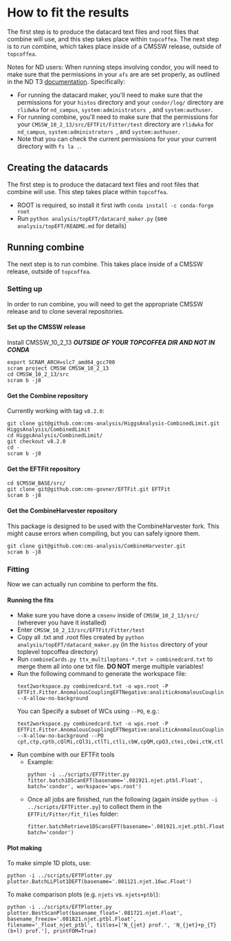 # How to fit the results

The first step is to produce the datacard text files and root files that combine will use, and this step takes place within `topcoffea`.  The next step is to run combine, which takes place inside of a CMSSW release, outside of `topcoffea`.

Notes for ND users: When running steps involving condor, you will need to make sure that the permissions in your `afs` are are set properly, as outlined in the ND T3 [documentation](https://docs.crc.nd.edu/resources/NDCMS/ndcms.html#setting-up-environment). Specifically:
* For running the datacard maker, you'll need to make sure that the permissions for your `histos` directory and your `condor/log/` directory are `rlidwka` for `nd_campus`, `system:administrators `, and `system:authuser`.
* For running combine, you'll need to make sure that the permissions for your `CMSSW_10_2_13/src/EFTFit/Fitter/test` directory are `rlidwka` for `nd_campus`, `system:administrators `, and `system:authuser`.
* Note that you can check the current permissions for your your current directory with `fs la .`.

## Creating the datacards

The first step is to produce the datacard text files and root files that combine will use. This step takes place within `topcoffea`.
- ROOT is required, so install it first iwth `conda install -c conda-forge root`
- Run `python analysis/topEFT/datacard_maker.py` (see `analysis/topEFT/README.md` for details)

## Running combine

 The next step is to run combine. This takes place inside of a CMSSW release, outside of `topcoffea`.
 
 ### Setting up
 
  In order to run combine, you will need to get the appropriate CMSSW release and to clone several repositories.

#### Set up the CMSSW release
Install CMSSW_10_2_13 ***OUTSIDE OF YOUR TOPCOFFEA DIR AND NOT IN CONDA***
```
export SCRAM_ARCH=slc7_amd64_gcc700
scram project CMSSW CMSSW_10_2_13
cd CMSSW_10_2_13/src
scram b -j8
```

#### Get the Combine repository
Currently working with tag `v8.2.0`:

```
git clone git@github.com:cms-analysis/HiggsAnalysis-CombinedLimit.git HiggsAnalysis/CombinedLimit
cd HiggsAnalysis/CombinedLimit/
git checkout v8.2.0
cd -
scram b -j8
```

#### Get the EFTFit repository
```
cd $CMSSW_BASE/src/
git clone git@github.com:cms-govner/EFTFit.git EFTFit
scram b -j8
```

#### Get the CombineHarvester repository
This package is designed to be used with the CombineHarvester fork. This might cause errors when compiling, but you can safely ignore them.

```
git clone git@github.com:cms-analysis/CombineHarvester.git
scram b -j8
```


### Fitting

Now we can actually run combine to perform the fits.

#### Running the fits
- Make sure you have done a `cmsenv` inside of `CMSSW_10_2_13/src/` (wherever you have it installed)
- Enter `CMSSW_10_2_13/src/EFTFit/Fitter/test`
- Copy all .txt and .root files created by `python analysis/topEFT/datacard_maker.py` (in the `histos` directory of your toplevel topcoffea directory)
- Run `combineCards.py ttx_multileptons-*.txt > combinedcard.txt` to merge them all into one txt file. **DO NOT** merge multiple variables!
- Run the following command to generate the workspace file:
    ```
    text2workspace.py combinedcard.txt -o wps.root -P EFTFit.Fitter.AnomalousCouplingEFTNegative:analiticAnomalousCouplingEFTNegative --X-allow-no-background
    ``` 
    You can Specify a subset of WCs using `--PO`, e.g.:
    ```
    text2workspace.py combinedcard.txt -o wps.root -P EFTFit.Fitter.AnomalousCouplingEFTNegative:analiticAnomalousCouplingEFTNegative --X-allow-no-background --PO cpt,ctp,cptb,cQlMi,cQl3i,ctlTi,ctli,cbW,cpQM,cpQ3,ctei,cQei,ctW,ctlSi,ctZ,ctG
    ```
- Run combine with our EFTFit tools
  - Example:
    ```
    python -i ../scripts/EFTFitter.py
    fitter.batch1DScanEFT(basename='.081921.njet.ptbl.Float', batch='condor', workspace='wps.root')
    ```
  - Once all jobs are finished, run the following (again inside `python -i ../scripts/EFTFitter.py`) to collect them in the `EFTFit/Fitter/fit_files` folder: 
    ```
    fitter.batchRetrieve1DScansEFT(basename='.081921.njet.ptbl.Float', batch='condor')
    ````

#### Plot making

To make simple 1D plots, use:
```
python -i ../scripts/EFTPlotter.py
plotter.BatchLLPlot1DEFT(basename='.081121.njet.16wc.Float')
```
To make comparison plots (e.g. `njets` vs. `njets+ptbl`):
```
python -i ../scripts/EFTPlotter.py
plotter.BestScanPlot(basename_float='.081721.njet.Float', basename_freeze='.081821.njet.ptbl.Float', filename='_float_njet_ptbl', titles=['N_{jet} prof.', 'N_{jet}+p_{T}(b+l) prof.'], printFOM=True)
```
